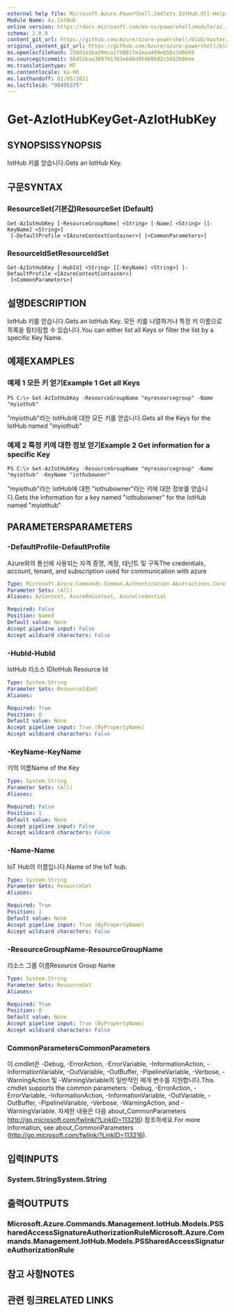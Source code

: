 ```yaml
---
external help file: Microsoft.Azure.PowerShell.Cmdlets.IotHub.dll-Help.xml
Module Name: Az.IotHub
online version: https://docs.microsoft.com/en-us/powershell/module/az.iothub/get-aziothubkey
schema: 2.0.0
content_git_url: https://github.com/Azure/azure-powershell/blob/master/src/IotHub/IotHub/help/Get-AzIotHubKey.md
original_content_git_url: https://github.com/Azure/azure-powershell/blob/master/src/IotHub/IotHub/help/Get-AzIotHubKey.md
ms.openlocfilehash: 258d1e1bad9eca1fd8817e1eaa499eb5bc3d8d49
ms.sourcegitcommit: 68451baa389791703e666d95469602c5652609ee
ms.translationtype: MT
ms.contentlocale: ko-KR
ms.lasthandoff: 01/05/2021
ms.locfileid: "98495375"
---
```

# <span data-ttu-id="79549-101">Get-AzIotHubKey</span><span class="sxs-lookup"><span data-stu-id="79549-101">Get-AzIotHubKey</span></span>

## <span data-ttu-id="79549-102">SYNOPSIS</span><span class="sxs-lookup"><span data-stu-id="79549-102">SYNOPSIS</span></span>
<span data-ttu-id="79549-103">IotHub 키를 얻습니다.</span><span class="sxs-lookup"><span data-stu-id="79549-103">Gets an IotHub Key.</span></span>

## <span data-ttu-id="79549-104">구문</span><span class="sxs-lookup"><span data-stu-id="79549-104">SYNTAX</span></span>

### <span data-ttu-id="79549-105">ResourceSet(기본값)</span><span class="sxs-lookup"><span data-stu-id="79549-105">ResourceSet (Default)</span></span>
```
Get-AzIotHubKey [-ResourceGroupName] <String> [-Name] <String> [[-KeyName] <String>]
 [-DefaultProfile <IAzureContextContainer>] [<CommonParameters>]
```

### <span data-ttu-id="79549-106">ResourceIdSet</span><span class="sxs-lookup"><span data-stu-id="79549-106">ResourceIdSet</span></span>
```
Get-AzIotHubKey [-HubId] <String> [[-KeyName] <String>] [-DefaultProfile <IAzureContextContainer>]
 [<CommonParameters>]
```

## <span data-ttu-id="79549-107">설명</span><span class="sxs-lookup"><span data-stu-id="79549-107">DESCRIPTION</span></span>
<span data-ttu-id="79549-108">IotHub 키를 얻습니다.</span><span class="sxs-lookup"><span data-stu-id="79549-108">Gets an IotHub Key.</span></span>
<span data-ttu-id="79549-109">모든 키를 나열하거나 특정 키 이름으로 목록을 필터링할 수 있습니다.</span><span class="sxs-lookup"><span data-stu-id="79549-109">You can either list all Keys or filter the list by a specific Key Name.</span></span>

## <span data-ttu-id="79549-110">예제</span><span class="sxs-lookup"><span data-stu-id="79549-110">EXAMPLES</span></span>

### <span data-ttu-id="79549-111">예제 1 모든 키 얻기</span><span class="sxs-lookup"><span data-stu-id="79549-111">Example 1 Get all Keys</span></span>
```
PS C:\> Get-AzIotHubKey -ResourceGroupName "myresourcegroup" -Name "myiothub"
```

<span data-ttu-id="79549-112">"myiothub"라는 IotHub에 대한 모든 키를 얻습니다.</span><span class="sxs-lookup"><span data-stu-id="79549-112">Gets all the Keys for the IotHub named "myiothub"</span></span>

### <span data-ttu-id="79549-113">예제 2 특정 키에 대한 정보 얻기</span><span class="sxs-lookup"><span data-stu-id="79549-113">Example 2 Get information for a specific Key</span></span>
```
PS C:\> Get-AzIotHubKey -ResourceGroupName "myresourcegroup" -Name "myiothub" -KeyName "iothubowner"
```

<span data-ttu-id="79549-114">"myiothub"라는 IotHub에 대한 "iothubowner"라는 키에 대한 정보를 얻습니다.</span><span class="sxs-lookup"><span data-stu-id="79549-114">Gets the information for a key named "iothubowner" for the IotHub named "myiothub"</span></span>

## <span data-ttu-id="79549-115">PARAMETERS</span><span class="sxs-lookup"><span data-stu-id="79549-115">PARAMETERS</span></span>

### <span data-ttu-id="79549-116">-DefaultProfile</span><span class="sxs-lookup"><span data-stu-id="79549-116">-DefaultProfile</span></span>
<span data-ttu-id="79549-117">Azure와의 통신에 사용되는 자격 증명, 계정, 테넌트 및 구독</span><span class="sxs-lookup"><span data-stu-id="79549-117">The credentials, account, tenant, and subscription used for communication with azure</span></span>

```yaml
Type: Microsoft.Azure.Commands.Common.Authentication.Abstractions.Core.IAzureContextContainer
Parameter Sets: (All)
Aliases: AzContext, AzureRmContext, AzureCredential

Required: False
Position: Named
Default value: None
Accept pipeline input: False
Accept wildcard characters: False
```

### <span data-ttu-id="79549-118">-HubId</span><span class="sxs-lookup"><span data-stu-id="79549-118">-HubId</span></span>
<span data-ttu-id="79549-119">IotHub 리소스 ID</span><span class="sxs-lookup"><span data-stu-id="79549-119">IotHub Resource Id</span></span>

```yaml
Type: System.String
Parameter Sets: ResourceIdSet
Aliases:

Required: True
Position: 0
Default value: None
Accept pipeline input: True (ByPropertyName)
Accept wildcard characters: False
```

### <span data-ttu-id="79549-120">-KeyName</span><span class="sxs-lookup"><span data-stu-id="79549-120">-KeyName</span></span>
<span data-ttu-id="79549-121">키의 이름</span><span class="sxs-lookup"><span data-stu-id="79549-121">Name of the Key</span></span>

```yaml
Type: System.String
Parameter Sets: (All)
Aliases:

Required: False
Position: 1
Default value: None
Accept pipeline input: False
Accept wildcard characters: False
```

### <span data-ttu-id="79549-122">-Name</span><span class="sxs-lookup"><span data-stu-id="79549-122">-Name</span></span>
<span data-ttu-id="79549-123">IoT Hub의 이름입니다.</span><span class="sxs-lookup"><span data-stu-id="79549-123">Name of the IoT hub.</span></span> 

```yaml
Type: System.String
Parameter Sets: ResourceSet
Aliases:

Required: True
Position: 1
Default value: None
Accept pipeline input: True (ByPropertyName)
Accept wildcard characters: False
```

### <span data-ttu-id="79549-124">-ResourceGroupName</span><span class="sxs-lookup"><span data-stu-id="79549-124">-ResourceGroupName</span></span>
<span data-ttu-id="79549-125">리소스 그룹 이름</span><span class="sxs-lookup"><span data-stu-id="79549-125">Resource Group Name</span></span>

```yaml
Type: System.String
Parameter Sets: ResourceSet
Aliases:

Required: True
Position: 0
Default value: None
Accept pipeline input: True (ByPropertyName)
Accept wildcard characters: False
```

### <span data-ttu-id="79549-126">CommonParameters</span><span class="sxs-lookup"><span data-stu-id="79549-126">CommonParameters</span></span>
<span data-ttu-id="79549-127">이 cmdlet은 -Debug, -ErrorAction, -ErrorVariable, -InformationAction, -InformationVariable, -OutVariable, -OutBuffer, -PipelineVariable, -Verbose, -WarningAction 및 -WarningVariable의 일반적인 매개 변수를 지원합니다.</span><span class="sxs-lookup"><span data-stu-id="79549-127">This cmdlet supports the common parameters: -Debug, -ErrorAction, -ErrorVariable, -InformationAction, -InformationVariable, -OutVariable, -OutBuffer, -PipelineVariable, -Verbose, -WarningAction, and -WarningVariable.</span></span> <span data-ttu-id="79549-128">자세한 내용은 다음 about_CommonParameters http://go.microsoft.com/fwlink/?LinkID=113216) 참조하세요.</span><span class="sxs-lookup"><span data-stu-id="79549-128">For more information, see about_CommonParameters (http://go.microsoft.com/fwlink/?LinkID=113216).</span></span>

## <span data-ttu-id="79549-129">입력</span><span class="sxs-lookup"><span data-stu-id="79549-129">INPUTS</span></span>

### <span data-ttu-id="79549-130">System.String</span><span class="sxs-lookup"><span data-stu-id="79549-130">System.String</span></span>

## <span data-ttu-id="79549-131">출력</span><span class="sxs-lookup"><span data-stu-id="79549-131">OUTPUTS</span></span>

### <span data-ttu-id="79549-132">Microsoft.Azure.Commands.Management.IotHub.Models.PSSharedAccessSignatureAuthorizationRule</span><span class="sxs-lookup"><span data-stu-id="79549-132">Microsoft.Azure.Commands.Management.IotHub.Models.PSSharedAccessSignatureAuthorizationRule</span></span>

## <span data-ttu-id="79549-133">참고 사항</span><span class="sxs-lookup"><span data-stu-id="79549-133">NOTES</span></span>

## <span data-ttu-id="79549-134">관련 링크</span><span class="sxs-lookup"><span data-stu-id="79549-134">RELATED LINKS</span></span>
